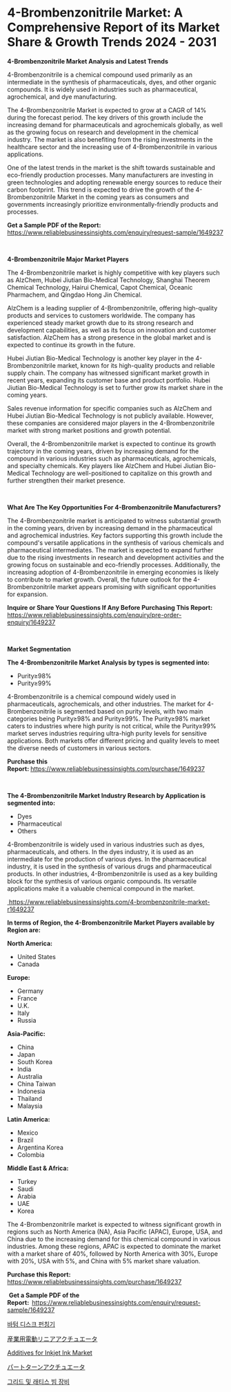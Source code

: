 <p><h1>4-Brombenzonitrile Market: A Comprehensive Report of its Market Share & Growth Trends 2024 - 2031</h1></p><p><strong>4-Brombenzonitrile Market Analysis and Latest Trends</strong></p>
<p><p>4-Brombenzonitrile is a chemical compound used primarily as an intermediate in the synthesis of pharmaceuticals, dyes, and other organic compounds. It is widely used in industries such as pharmaceutical, agrochemical, and dye manufacturing.</p><p>The 4-Brombenzonitrile Market is expected to grow at a CAGR of 14% during the forecast period. The key drivers of this growth include the increasing demand for pharmaceuticals and agrochemicals globally, as well as the growing focus on research and development in the chemical industry. The market is also benefiting from the rising investments in the healthcare sector and the increasing use of 4-Brombenzonitrile in various applications.</p><p>One of the latest trends in the market is the shift towards sustainable and eco-friendly production processes. Many manufacturers are investing in green technologies and adopting renewable energy sources to reduce their carbon footprint. This trend is expected to drive the growth of the 4-Brombenzonitrile Market in the coming years as consumers and governments increasingly prioritize environmentally-friendly products and processes.</p></p>
<p><strong>Get a Sample PDF of the Report:&nbsp;</strong> <a href="https://www.reliablebusinessinsights.com/enquiry/request-sample/1649237">https://www.reliablebusinessinsights.com/enquiry/request-sample/1649237</a></p>
<p>&nbsp;</p>
<p><strong>4-Brombenzonitrile Major Market Players</strong></p>
<p><p>The 4-Brombenzonitrile market is highly competitive with key players such as AlzChem, Hubei Jiutian Bio-Medical Technology, Shanghai Theorem Chemical Technology, Hairui Chemical, Capot Chemical, Oceanic Pharmachem, and Qingdao Hong Jin Chemical. </p><p>AlzChem is a leading supplier of 4-Brombenzonitrile, offering high-quality products and services to customers worldwide. The company has experienced steady market growth due to its strong research and development capabilities, as well as its focus on innovation and customer satisfaction. AlzChem has a strong presence in the global market and is expected to continue its growth in the future.</p><p>Hubei Jiutian Bio-Medical Technology is another key player in the 4-Brombenzonitrile market, known for its high-quality products and reliable supply chain. The company has witnessed significant market growth in recent years, expanding its customer base and product portfolio. Hubei Jiutian Bio-Medical Technology is set to further grow its market share in the coming years.</p><p>Sales revenue information for specific companies such as AlzChem and Hubei Jiutian Bio-Medical Technology is not publicly available. However, these companies are considered major players in the 4-Brombenzonitrile market with strong market positions and growth potential. </p><p>Overall, the 4-Brombenzonitrile market is expected to continue its growth trajectory in the coming years, driven by increasing demand for the compound in various industries such as pharmaceuticals, agrochemicals, and specialty chemicals. Key players like AlzChem and Hubei Jiutian Bio-Medical Technology are well-positioned to capitalize on this growth and further strengthen their market presence.</p></p>
<p>&nbsp;</p>
<p><strong>What Are The Key Opportunities For 4-Brombenzonitrile Manufacturers?</strong></p>
<p><p>The 4-Brombenzonitrile market is anticipated to witness substantial growth in the coming years, driven by increasing demand in the pharmaceutical and agrochemical industries. Key factors supporting this growth include the compound's versatile applications in the synthesis of various chemicals and pharmaceutical intermediates. The market is expected to expand further due to the rising investments in research and development activities and the growing focus on sustainable and eco-friendly processes. Additionally, the increasing adoption of 4-Brombenzonitrile in emerging economies is likely to contribute to market growth. Overall, the future outlook for the 4-Brombenzonitrile market appears promising with significant opportunities for expansion.</p></p>
<p><strong>Inquire or Share Your Questions If Any Before Purchasing This Report:</strong> <a href="https://www.reliablebusinessinsights.com/enquiry/pre-order-enquiry/1649237">https://www.reliablebusinessinsights.com/enquiry/pre-order-enquiry/1649237</a></p>
<p>&nbsp;</p>
<p><strong>Market Segmentation</strong></p>
<p><strong>The 4-Brombenzonitrile Market Analysis by types is segmented into:</strong></p>
<p><ul><li>Purity≥98%</li><li>Purity≥99%</li></ul></p>
<p><p>4-Brombenzonitrile is a chemical compound widely used in pharmaceuticals, agrochemicals, and other industries. The market for 4-Brombenzonitrile is segmented based on purity levels, with two main categories being Purity≥98% and Purity≥99%. The Purity≥98% market caters to industries where high purity is not critical, while the Purity≥99% market serves industries requiring ultra-high purity levels for sensitive applications. Both markets offer different pricing and quality levels to meet the diverse needs of customers in various sectors.</p></p>
<p><strong>Purchase this Report:&nbsp;</strong><a href="https://www.reliablebusinessinsights.com/purchase/1649237">https://www.reliablebusinessinsights.com/purchase/1649237</a></p>
<p>&nbsp;</p>
<p><strong>The 4-Brombenzonitrile Market Industry Research by Application is segmented into:</strong></p>
<p><ul><li>Dyes</li><li>Pharmaceutical</li><li>Others</li></ul></p>
<p><p>4-Brombenzonitrile is widely used in various industries such as dyes, pharmaceuticals, and others. In the dyes industry, it is used as an intermediate for the production of various dyes. In the pharmaceutical industry, it is used in the synthesis of various drugs and pharmaceutical products. In other industries, 4-Brombenzonitrile is used as a key building block for the synthesis of various organic compounds. Its versatile applications make it a valuable chemical compound in the market.</p></p>
<p><a href="https://www.reliablebusinessinsights.com/4-brombenzonitrile-market-r1649237">&nbsp;https://www.reliablebusinessinsights.com/4-brombenzonitrile-market-r1649237</a></p>
<p><strong>In terms of Region, the 4-Brombenzonitrile Market Players available by Region are:</strong></p>
<p>
    <p> <strong> North America: </strong>
        <ul>
            <li>United States</li>
            <li>Canada</li>
        </ul>
        </p> 
    <p> <strong> Europe: </strong>
        <ul>
            <li>Germany</li>
            <li>France</li>
            <li>U.K.</li>
            <li>Italy</li>
            <li>Russia</li>
        </ul>
        </p> 
    <p> <strong> Asia-Pacific: </strong>
        <ul>
            <li>China</li>
            <li>Japan</li>
            <li>South Korea</li>
            <li>India</li>
            <li>Australia</li>
            <li>China Taiwan</li>
            <li>Indonesia</li>
            <li>Thailand</li>
            <li>Malaysia</li>
        </ul>
        </p> 
    <p> <strong> Latin America: </strong>
        <ul>
            <li>Mexico</li>
            <li>Brazil</li>
            <li>Argentina Korea</li>
            <li>Colombia</li>
        </ul>
        </p> 
    <p> <strong> Middle East & Africa: </strong>
        <ul>
            <li>Turkey</li>
            <li>Saudi</li>
            <li>Arabia</li>
            <li>UAE</li>
            <li>Korea</li>
        </ul>
    </p>
    </p>
<p><p>The 4-Brombenzonitrile market is expected to witness significant growth in regions such as North America (NA), Asia Pacific (APAC), Europe, USA, and China due to the increasing demand for this chemical compound in various industries. Among these regions, APAC is expected to dominate the market with a market share of 40%, followed by North America with 30%, Europe with 20%, USA with 5%, and China with 5% market share valuation.</p></p>
<p><strong>Purchase this Report: </strong><a href="https://www.reliablebusinessinsights.com/purchase/1649237">https://www.reliablebusinessinsights.com/purchase/1649237</a></p>
<p>&nbsp;<strong>Get a Sample PDF of the Report:&nbsp;&nbsp;</strong><a href="https://www.reliablebusinessinsights.com/enquiry/request-sample/1649237">https://www.reliablebusinessinsights.com/enquiry/request-sample/1649237</a></p>
<p><strong></strong></p>
<p><p><a href="https://github.com/joannescott9078/Market-Research-Report-List-1/blob/main/1336748103998.md">바텀 디스크 펀칭기</a></p><p><a href="https://github.com/adcxff01450218/Market-Research-Report-List-2/blob/main/3775127109103.md">産業用電動リニアアクチュエータ</a></p><p><a href="https://github.com/sonuprakash1/Market-Research-Report-List-3/blob/main/additives-for-inkjet-ink-market.md">Additives for Inkjet Ink Market</a></p><p><a href="https://github.com/ReyesKohler20231/Market-Research-Report-List-2/blob/main/5869462109104.md">パートターンアクチュエータ</a></p><p><a href="https://github.com/khairinauzunul/Market-Research-Report-List-1/blob/main/4237828103999.md">그리드 및 래티스 빔 장비</a></p></p>